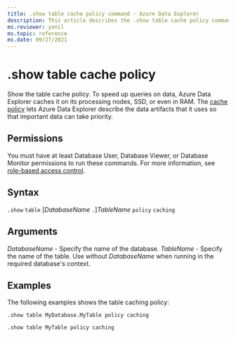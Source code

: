 ```yaml
---
title: .show table cache policy command - Azure Data Explorer
description: This article describes the .show table cache policy command in Azure Data Explorer.
ms.reviewer: yonil
ms.topic: reference
ms.date: 09/27/2021
---
```

# .show table cache policy

Show the table cache policy. To speed up queries on data, Azure Data Explorer caches it on its processing nodes, SSD, or even in RAM. The [cache policy](cachepolicy.md) lets Azure Data Explorer describe the data artifacts that it uses so that important data can take priority.

## Permissions

You must have at least Database User, Database Viewer, or Database Monitor permissions to run these commands. For more information, see [role-based access control](access-control/role-based-access-control.md).

## Syntax

`.show` `table` [*DatabaseName* `.`]*TableName* `policy` `caching`

## Arguments

*DatabaseName* - Specify the name of the database.
*TableName* - Specify the name of the table. Use without *DatabaseName* when running in the required database's context.

## Examples

The following examples shows the table caching policy:

```kusto
.show table MyDatabase.MyTable policy caching 
```

```kusto
.show table MyTable policy caching 
```